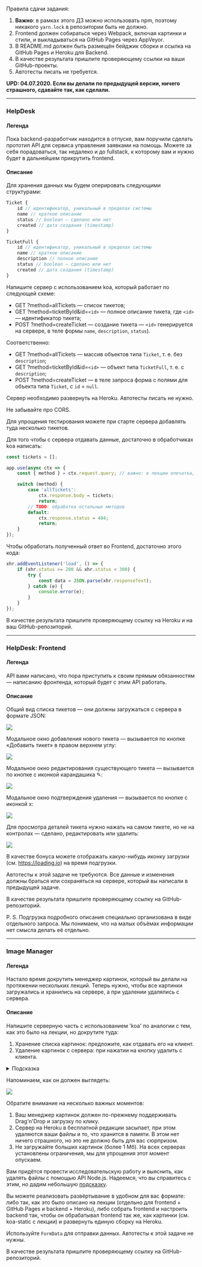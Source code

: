 Правила сдачи задания:

1. **Важно**: в рамках этого ДЗ можно использовать npm, поэтому никакого `yarn.lock` в репозитории быть не должно.
1. Frontend должен собираться через Webpack, включая картинки и стили, и выкладываться на GitHub Pages через AppVeyor.
1. В README.md должен быть размещён бейджик сборки и ссылка на GitHub Pages и Heroku для Backend.
1. В качестве результата пришлите проверяющему ссылки на ваши GitHub-проекты.
1. Автотесты писать не требуется.

**UPD: 04.07.2020. Если вы делали по предыдущей версии, ничего страшного, сдавайте так, как сделали.**

---

### HelpDesk

#### Легенда

Пока backend-разработчик находится в отпуске, вам поручили сделать прототип API для сервиса управления заявками на помощь. Можете за себя порадоваться, так недалеко и до fullstack, к которому вам и нужно будет в дальнейшем прикрутить frontend.

#### Описание

Для хранения данных мы будем оперировать следующими структурами:
```javascript
Ticket {
    id // идентификатор, уникальный в пределах системы
    name // краткое описание
    status // boolean — сделано или нет
    created // дата создания (timestamp)
}

TicketFull {
    id // идентификатор, уникальный в пределах системы
    name // краткое описание
    description // полное описание
    status // boolean — сделано или нет
    created // дата создания (timestamp)
}
```

Напишите сервер с использованием koa, который работает по следующей схеме:
* GET    ?method=allTickets           — список тикетов;
* GET    ?method=ticketById&id=`<id>` — полное описание тикета, где `<id>` — идентификатор тикета;
* POST   ?method=createTicket         — создание тикета — `<id>` генерируется на сервере, в теле формы `name`, `description`, `status`).

Соответственно:
* GET    ?method=allTickets           — массив объектов типа `Ticket`, т. е. без `description`;
* GET    ?method=ticketById&id=`<id>` — объект типа `TicketFull`, т. е. с `description`;
* POST   ?method=createTicket         — в теле запроса форма с полями для объекта типа `Ticket`, с `id` = `null`.

Сервер необходимо развернуть на Heroku. Автотесты писать не нужно.

Не забывайте про CORS.

Для упрощения тестирования можете при старте сервера добавлять туда несколько тикетов.

Для того чтобы с сервера отдавать данные, достаточно в обработчиках koa написать:
```js
const tickets = [];

app.use(async ctx => {
    const { method } = ctx.request.query; // важно: в лекции опечатка, должно быть query

    switch (method) {
        case 'allTickets':
            ctx.response.body = tickets;
            return;
        // TODO: обработка остальных методов
        default:
            ctx.response.status = 404;
            return;
    }
});
```

Чтобы обработать полученный ответ во Frontend, достаточно этого кода:
```js
xhr.addEventListener('load', () => {
    if (xhr.status >= 200 && xhr.status < 300) {
        try {
            const data = JSON.parse(xhr.responseText);
        } catch (e) {
            console.error(e);
        }
    }
});
```

В качестве результата пришлите проверяющему ссылку на Heroku и на ваш GitHub-репозиторий.

---

### HelpDesk: Frontend

#### Легенда

API вами написано, что пора приступить к своим прямым обязанностям — написанию фронтенда, который будет с этим API работать.

#### Описание

Общий вид списка тикетов — они должны загружаться с сервера в формате JSON:

![](./pic/helpdesk.png)

Модальное окно добавления нового тикета — вызывается по кнопке «Добавить тикет» в правом верхнем углу:

![](./pic/helpdesk-2.png)

Модальное окно редактирования существующего тикета — вызывается по кнопке с иконкой карандашика ✎:

![](./pic/helpdesk-3.png)

Модальное окно подтверждения удаления — вызывается по кнопке с иконкой x:

![](./pic/helpdesk-4.png)

Для просмотра деталей тикета нужно нажать на самом тикете, но не на контролах — сделано, редактировать или удалить:

![](./pic/helpdesk-5.png)

В качестве бонуса можете отображать какую-нибудь иконку загрузки (см. https://loading.io) на время подгрузки.

Автотесты к этой задаче не требуются. Все данные и изменения должны браться или сохраняться на сервере, который вы написали в предыдущей задаче.

В качестве результата пришлите проверяющему ссылку на GitHub-репозиторий.

P. S. Подгрузка подробного описания специально организована в виде отдельного запроса. Мы понимаем, что на малых объёмах информации нет смысла делать её отдельно.

---

### Image Manager

#### Легенда

Настало время докрутить менеджер картинок, который вы делали на протяжении нескольких лекций. Теперь нужно, чтобы все картинки загружались и хранились на сервере, а при удалении удалялись с сервера.

#### Описание

Напишите серверную часть с использованием 'koa' по аналогии с тем, как это было на лекции, но докрутите туда:
1. Хранение списка картинок: предложите, как отдавать его на клиент.
1. Удаление картинок с сервера: при нажатии на кнопку удалить с клиента.

<details>
<summary>Подсказка</summary>
    
Делайте удаление методом POST: /?method=removeImage&id=`<id>`
</details>

Напоминаем, как он должен выглядеть:

![](./pic/image.png)

Обратите внимание на несколько важных моментов:
1. Ваш менеджер картинок должен по-прежнему поддерживать Drag'n'Drop и загрузку по клику.
1. Сервер на Heroku в бесплатной редакции засыпает, при этом удаляются ваши файлы и то, что хранится в памяти. В этом нет ничего страшного, но это не должно быть для вас сюрпризом.
1. Не загружайте больших картинок (более 1 Мб). На всех серверах установлены ограничения, мы для упрощения этот момент опускаем.

Вам придётся провести исследовательскую работу и выяснить, как удалять файлы с помощью API Node.js. Надеемся, что вы справитесь с этим, но дадим небольшую [подсказку](https://nodejs.org/api/fs.html).

Вы можете реализовать развёртывание в удобном для вас формате: либо так, как это было описано на лекции (отдельно для frontend + GitHub Pages и backend + Heroku), либо собрать frontend и настроить backend так, чтобы он обрабатывал frontend так же, как картинки (см. koa-static с лекции) и развернуть единую сборку на Heroku.

Используйте `FormData` для отправки данных. Автотесты к этой задаче не нужны.

В качестве результата пришлите проверяющему ссылку на GitHub-репозиторий.
